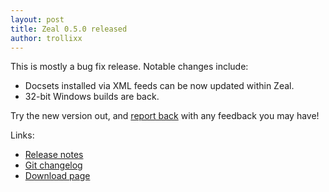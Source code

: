 ```yaml
---
layout: post
title: Zeal 0.5.0 released
author: trollixx
---
```

This is mostly a bug fix release. Notable changes include:

* Docsets installed via XML feeds can be now updated within Zeal.
* 32-bit Windows builds are back.

Try the new version out, and [report back](https://zealdocs.org/contact.html) with any feedback you may have!

Links:

* [Release notes](https://github.com/zealdocs/zeal/releases/tag/v0.5.0)
* [Git changelog](https://github.com/zealdocs/zeal/compare/v0.4.0...v0.5.0)
* [Download page](https://zealdocs.org/download.html)
